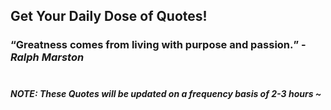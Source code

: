 ## Get Your Daily Dose of Quotes!
### <q>Greatness comes from living with purpose and passion.</q> -<em>Ralph Marston</em> <br><br>
##### NOTE: These Quotes will be updated on a frequency basis of 2-3 hours ~
